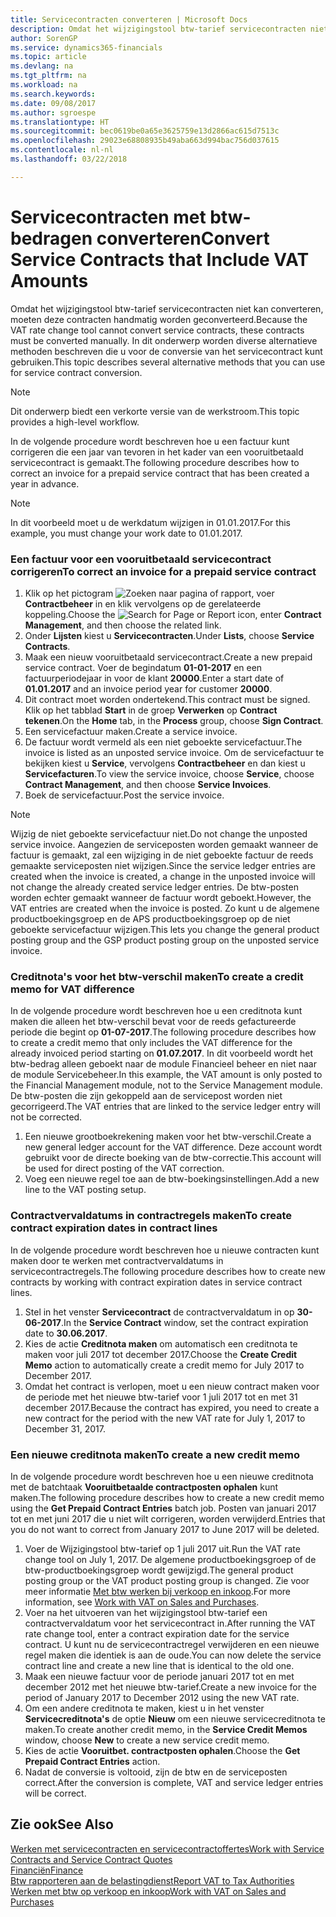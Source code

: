 ```yaml
---
title: Servicecontracten converteren | Microsoft Docs
description: Omdat het wijzigingstool btw-tarief servicecontracten niet kan converteren, moeten deze contracten handmatig worden geconverteerd. In dit onderwerp worden diverse alternatieve methoden beschreven die u voor de conversie van het servicecontract kunt gebruiken.
author: SorenGP
ms.service: dynamics365-financials
ms.topic: article
ms.devlang: na
ms.tgt_pltfrm: na
ms.workload: na
ms.search.keywords: 
ms.date: 09/08/2017
ms.author: sgroespe
ms.translationtype: HT
ms.sourcegitcommit: bec0619be0a65e3625759e13d2866ac615d7513c
ms.openlocfilehash: 29023e68808935b49aba663d994bac756d037615
ms.contentlocale: nl-nl
ms.lasthandoff: 03/22/2018

---
```

# <a name="convert-service-contracts-that-include-vat-amounts"></a><span data-ttu-id="2195a-104">Servicecontracten met btw-bedragen converteren</span><span class="sxs-lookup"><span data-stu-id="2195a-104">Convert Service Contracts that Include VAT Amounts</span></span>
<span data-ttu-id="2195a-105">Omdat het wijzigingstool btw-tarief servicecontracten niet kan converteren, moeten deze contracten handmatig worden geconverteerd.</span><span class="sxs-lookup"><span data-stu-id="2195a-105">Because the VAT rate change tool cannot convert service contracts, these contracts must be converted manually.</span></span> <span data-ttu-id="2195a-106">In dit onderwerp worden diverse alternatieve methoden beschreven die u voor de conversie van het servicecontract kunt gebruiken.</span><span class="sxs-lookup"><span data-stu-id="2195a-106">This topic describes several alternative methods that you can use for service contract conversion.</span></span>  

> [!NOTE]  
>  <span data-ttu-id="2195a-107">Dit onderwerp biedt een verkorte versie van de werkstroom.</span><span class="sxs-lookup"><span data-stu-id="2195a-107">This topic provides a high-level workflow.</span></span>  

 <span data-ttu-id="2195a-108">In de volgende procedure wordt beschreven hoe u een factuur kunt corrigeren die een jaar van tevoren in het kader van een vooruitbetaald servicecontract is gemaakt.</span><span class="sxs-lookup"><span data-stu-id="2195a-108">The following procedure describes how to correct an invoice for a prepaid service contract that has been created a year in advance.</span></span>  

> [!NOTE]  
>  <span data-ttu-id="2195a-109">In dit voorbeeld moet u de werkdatum wijzigen in 01.01.2017.</span><span class="sxs-lookup"><span data-stu-id="2195a-109">For this example, you must change your work date to 01.01.2017.</span></span>  

### <a name="to-correct-an-invoice-for-a-prepaid-service-contract"></a><span data-ttu-id="2195a-110">Een factuur voor een vooruitbetaald servicecontract corrigeren</span><span class="sxs-lookup"><span data-stu-id="2195a-110">To correct an invoice for a prepaid service contract</span></span>  
1. <span data-ttu-id="2195a-111">Klik op het pictogram ![Zoeken naar pagina of rapport](media/ui-search/search_small.png "pictogram Zoeken naar pagina of rapport"), voer **Contractbeheer** in en klik vervolgens op de gerelateerde koppeling.</span><span class="sxs-lookup"><span data-stu-id="2195a-111">Choose the ![Search for Page or Report](media/ui-search/search_small.png "Search for Page or Report icon") icon, enter **Contract Management**, and then choose the related link.</span></span>  
2. <span data-ttu-id="2195a-112">Onder **Lijsten** kiest u **Servicecontracten**.</span><span class="sxs-lookup"><span data-stu-id="2195a-112">Under **Lists**, choose **Service Contracts**.</span></span>  
3. <span data-ttu-id="2195a-113">Maak een nieuw vooruitbetaald servicecontract.</span><span class="sxs-lookup"><span data-stu-id="2195a-113">Create a new prepaid service contract.</span></span> <span data-ttu-id="2195a-114">Voer de begindatum **01-01-2017** en een factuurperiodejaar in voor de klant **20000**.</span><span class="sxs-lookup"><span data-stu-id="2195a-114">Enter a start date of **01.01.2017** and an invoice period year for customer **20000**.</span></span>  
4. <span data-ttu-id="2195a-115">Dit contract moet worden ondertekend.</span><span class="sxs-lookup"><span data-stu-id="2195a-115">This contract must be signed.</span></span> <span data-ttu-id="2195a-116">Klik op het tabblad **Start** in de groep **Verwerken** op **Contract tekenen**.</span><span class="sxs-lookup"><span data-stu-id="2195a-116">On the **Home** tab, in the **Process** group, choose **Sign Contract**.</span></span>  
5. <span data-ttu-id="2195a-117">Een servicefactuur maken.</span><span class="sxs-lookup"><span data-stu-id="2195a-117">Create a service invoice.</span></span>
6. <span data-ttu-id="2195a-118">De factuur wordt vermeld als een niet geboekte servicefactuur.</span><span class="sxs-lookup"><span data-stu-id="2195a-118">The invoice is listed as an unposted service invoice.</span></span> <span data-ttu-id="2195a-119">Om de servicefactuur te bekijken kiest u **Service**, vervolgens **Contractbeheer** en dan kiest u **Servicefacturen**.</span><span class="sxs-lookup"><span data-stu-id="2195a-119">To view the service invoice, choose **Service**, choose **Contract Management**, and then choose **Service Invoices**.</span></span>  
7. <span data-ttu-id="2195a-120">Boek de servicefactuur.</span><span class="sxs-lookup"><span data-stu-id="2195a-120">Post the service invoice.</span></span>  

> [!NOTE]  
>  <span data-ttu-id="2195a-121">Wijzig de niet geboekte servicefactuur niet.</span><span class="sxs-lookup"><span data-stu-id="2195a-121">Do not change the unposted service invoice.</span></span> <span data-ttu-id="2195a-122">Aangezien de serviceposten worden gemaakt wanneer de factuur is gemaakt, zal een wijziging in de niet geboekte factuur de reeds gemaakte serviceposten niet wijzigen.</span><span class="sxs-lookup"><span data-stu-id="2195a-122">Since the service ledger entries are created when the invoice is created, a change in the unposted invoice will not change the already created service ledger entries.</span></span> <span data-ttu-id="2195a-123">De btw-posten worden echter gemaakt wanneer de factuur wordt geboekt.</span><span class="sxs-lookup"><span data-stu-id="2195a-123">However, the VAT entries are created when the invoice is posted.</span></span> <span data-ttu-id="2195a-124">Zo kunt u de algemene productboekingsgroep en de APS productboekingsgroep op de niet geboekte servicefactuur wijzigen.</span><span class="sxs-lookup"><span data-stu-id="2195a-124">This lets you change the general product posting group and the GSP product posting group on the unposted service invoice.</span></span>  

### <a name="to-create-a-credit-memo-for-vat-difference"></a><span data-ttu-id="2195a-125">Creditnota's voor het btw-verschil maken</span><span class="sxs-lookup"><span data-stu-id="2195a-125">To create a credit memo for VAT difference</span></span>  
<span data-ttu-id="2195a-126">In de volgende procedure wordt beschreven hoe u een creditnota kunt maken die alleen het btw-verschil bevat voor de reeds gefactureerde periode die begint op **01-07-2017**.</span><span class="sxs-lookup"><span data-stu-id="2195a-126">The following procedure describes how to create a credit memo that only includes the VAT difference for the already invoiced period starting on **01.07.2017**.</span></span> <span data-ttu-id="2195a-127">In dit voorbeeld wordt het btw-bedrag alleen geboekt naar de module Financieel beheer en niet naar de module Servicebeheer.</span><span class="sxs-lookup"><span data-stu-id="2195a-127">In this example, the VAT amount is only posted to the Financial Management module, not to the Service Management module.</span></span> <span data-ttu-id="2195a-128">De btw-posten die zijn gekoppeld aan de servicepost worden niet gecorrigeerd.</span><span class="sxs-lookup"><span data-stu-id="2195a-128">The VAT entries that are linked to the service ledger entry will not be corrected.</span></span>  

1. <span data-ttu-id="2195a-129">Een nieuwe grootboekrekening maken voor het btw-verschil.</span><span class="sxs-lookup"><span data-stu-id="2195a-129">Create a new general ledger account for the VAT difference.</span></span> <span data-ttu-id="2195a-130">Deze account wordt gebruikt voor de directe boeking van de btw-correctie.</span><span class="sxs-lookup"><span data-stu-id="2195a-130">This account will be used for direct posting of the VAT correction.</span></span>  
2. <span data-ttu-id="2195a-131">Voeg een nieuwe regel toe aan de btw-boekingsinstellingen.</span><span class="sxs-lookup"><span data-stu-id="2195a-131">Add a new line to the VAT posting setup.</span></span>  

### <a name="to-create-contract-expiration-dates-in-contract-lines"></a><span data-ttu-id="2195a-132">Contractvervaldatums in contractregels maken</span><span class="sxs-lookup"><span data-stu-id="2195a-132">To create contract expiration dates in contract lines</span></span>  
<span data-ttu-id="2195a-133">In de volgende procedure wordt beschreven hoe u nieuwe contracten kunt maken door te werken met contractvervaldatums in servicecontractregels.</span><span class="sxs-lookup"><span data-stu-id="2195a-133">The following procedure describes how to create new contracts by working with contract expiration dates in service contract lines.</span></span>  

1. <span data-ttu-id="2195a-134">Stel in het venster **Servicecontract** de contractvervaldatum in op **30-06-2017**.</span><span class="sxs-lookup"><span data-stu-id="2195a-134">In the **Service Contract** window, set the contract expiration date to **30.06.2017**.</span></span>  
2. <span data-ttu-id="2195a-135">Kies de actie **Creditnota maken** om automatisch een creditnota te maken voor juli 2017 tot december 2017.</span><span class="sxs-lookup"><span data-stu-id="2195a-135">Choose the **Create Credit Memo** action to automatically create a credit memo for July 2017 to December 2017.</span></span>  
3. <span data-ttu-id="2195a-136">Omdat het contract is verlopen, moet u een nieuw contract maken voor de periode met het nieuwe btw-tarief voor 1 juli 2017 tot en met 31 december 2017.</span><span class="sxs-lookup"><span data-stu-id="2195a-136">Because the contract has expired, you need to create a new contract for the period with the new VAT rate for July 1, 2017 to December 31, 2017.</span></span>  

### <a name="to-create-a-new-credit-memo"></a><span data-ttu-id="2195a-137">Een nieuwe creditnota maken</span><span class="sxs-lookup"><span data-stu-id="2195a-137">To create a new credit memo</span></span>  
<span data-ttu-id="2195a-138">In de volgende procedure wordt beschreven hoe u een nieuwe creditnota met de batchtaak **Vooruitbetaalde contractposten ophalen** kunt maken.</span><span class="sxs-lookup"><span data-stu-id="2195a-138">The following procedure describes how to create a new credit memo using the **Get Prepaid Contract Entries** batch job.</span></span> <span data-ttu-id="2195a-139">Posten van januari 2017 tot en met juni 2017 die u niet wilt corrigeren, worden verwijderd.</span><span class="sxs-lookup"><span data-stu-id="2195a-139">Entries that you do not want to correct from January 2017 to June 2017 will be deleted.</span></span>  

1. <span data-ttu-id="2195a-140">Voer de Wijzigingstool btw-tarief op 1 juli 2017 uit.</span><span class="sxs-lookup"><span data-stu-id="2195a-140">Run the VAT rate change tool on July 1, 2017.</span></span> <span data-ttu-id="2195a-141">De algemene productboekingsgroep of de btw-productboekingsgroep wordt gewijzigd.</span><span class="sxs-lookup"><span data-stu-id="2195a-141">The general product posting group or the VAT product posting group is changed.</span></span> <span data-ttu-id="2195a-142">Zie voor meer informatie [Met btw werken bij verkoop en inkoop](finance-work-with-vat.md).</span><span class="sxs-lookup"><span data-stu-id="2195a-142">For more information, see [Work with VAT on Sales and Purchases](finance-work-with-vat.md).</span></span>  
2. <span data-ttu-id="2195a-143">Voer na het uitvoeren van het wijzigingstool btw-tarief een contractvervaldatum voor het servicecontract in.</span><span class="sxs-lookup"><span data-stu-id="2195a-143">After running the VAT rate change tool, enter a contract expiration date for the service contract.</span></span> <span data-ttu-id="2195a-144">U kunt nu de servicecontractregel verwijderen en een nieuwe regel maken die identiek is aan de oude.</span><span class="sxs-lookup"><span data-stu-id="2195a-144">You can now delete the service contract line and create a new line that is identical to the old one.</span></span>  
3. <span data-ttu-id="2195a-145">Maak een nieuwe factuur voor de periode januari 2017 tot en met december 2012 met het nieuwe btw-tarief.</span><span class="sxs-lookup"><span data-stu-id="2195a-145">Create a new invoice for the period of January 2017 to December 2012 using the new VAT rate.</span></span>  
4. <span data-ttu-id="2195a-146">Om een andere creditnota te maken, kiest u in het venster **Servicecreditnota's** de optie **Nieuw** om een nieuwe servicecreditnota te maken.</span><span class="sxs-lookup"><span data-stu-id="2195a-146">To create another credit memo, in the **Service Credit Memos** window, choose **New** to create a new service credit memo.</span></span>  
5. <span data-ttu-id="2195a-147">Kies de actie **Vooruitbet. contractposten ophalen**.</span><span class="sxs-lookup"><span data-stu-id="2195a-147">Choose the **Get Prepaid Contract Entries** action.</span></span>  
6. <span data-ttu-id="2195a-148">Nadat de conversie is voltooid, zijn de btw en de serviceposten correct.</span><span class="sxs-lookup"><span data-stu-id="2195a-148">After the conversion is complete, VAT and service ledger entries will be correct.</span></span>  

## <a name="see-also"></a><span data-ttu-id="2195a-149">Zie ook</span><span class="sxs-lookup"><span data-stu-id="2195a-149">See Also</span></span>  
[<span data-ttu-id="2195a-150">Werken met servicecontracten en servicecontractoffertes</span><span class="sxs-lookup"><span data-stu-id="2195a-150">Work with Service Contracts and Service Contract Quotes</span></span>](service-how-to-create-service-contracts-and-service-contract-quotes.md)  
[<span data-ttu-id="2195a-151">Financiën</span><span class="sxs-lookup"><span data-stu-id="2195a-151">Finance</span></span>](finance.md)  
[<span data-ttu-id="2195a-152">Btw rapporteren aan de belastingdienst</span><span class="sxs-lookup"><span data-stu-id="2195a-152">Report VAT to Tax Authorities</span></span>](finance-how-report-vat.md)  
[<span data-ttu-id="2195a-153">Werken met btw op verkoop en inkoop</span><span class="sxs-lookup"><span data-stu-id="2195a-153">Work with VAT on Sales and Purchases</span></span>](finance-work-with-vat.md)  

